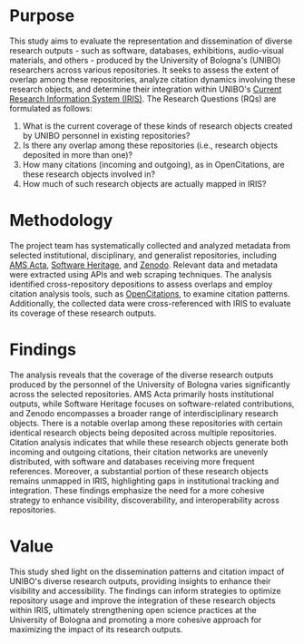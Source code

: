 # Purpose
This study aims to evaluate the representation and dissemination of diverse research outputs - such as software, databases, exhibitions, audio-visual materials, and others - produced by the University of Bologna's (UNIBO) researchers across various repositories. It seeks to assess the extent of overlap among these repositories, analyze citation dynamics involving these research objects, and determine their integration within UNIBO's [Current Research Information System (IRIS)](https://cris.unibo.it/).
The Research Questions (RQs) are formulated as follows:
1.  What is the current coverage of these kinds of research objects created by UNIBO personnel in existing repositories?
2.  Is there any overlap among these repositories (i.e., research objects deposited in more than one)?
3.  How many citations (incoming and outgoing), as in OpenCitations, are these research objects involved in?
4.  How much of such research objects are actually mapped in IRIS?

# Methodology
The project team has systematically collected and analyzed metadata from selected institutional, disciplinary, and generalist repositories, including [AMS Acta](https://amsacta.unibo.it/), [Software Heritage](https://www.softwareheritage.org/), and [Zenodo](https://zenodo.org/). Relevant data and metadata were extracted using APIs and web scraping techniques. The analysis identified cross-repository depositions to assess overlaps and employ citation analysis tools, such as [OpenCitations](https://opencitations.net/), to examine citation patterns. Additionally, the collected data were cross-referenced with IRIS to evaluate its coverage of these research outputs.

# Findings
The analysis reveals that the coverage of the diverse research outputs produced by the personnel of the University of Bologna varies significantly across the selected repositories. AMS Acta primarily hosts institutional outputs, while Software Heritage focuses on software-related contributions, and Zenodo encompasses a broader range of interdisciplinary research objects. There is a notable overlap among these repositories with certain identical research objects being deposited across multiple repositories. Citation analysis indicates that while these research objects generate both incoming and outgoing citations, their citation networks are unevenly distributed, with software and databases receiving more frequent references. Moreover, a substantial portion of these research objects remains unmapped in IRIS, highlighting gaps in institutional tracking and integration. These findings emphasize the need for a more cohesive strategy to enhance visibility, discoverability, and interoperability across repositories.

# Value
This study shed light on the dissemination patterns and citation impact of UNIBO's diverse research outputs, providing insights to enhance their visibility and accessibility. The findings can inform strategies to optimize repository usage and improve the integration of these research objects within IRIS, ultimately strengthening open science practices at the University of Bologna and promoting a more cohesive approach for maximizing the impact of its research outputs.
